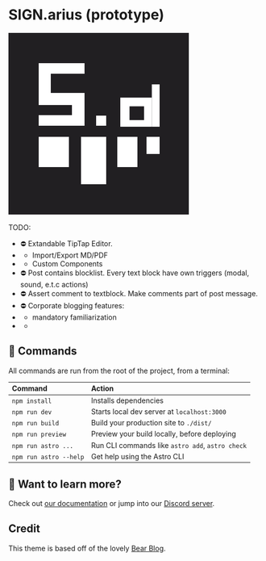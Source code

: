 # SIGN.arius (prototype)
![alt text](https://raw.githubusercontent.com/francyfox/signarius/88df411d09b96a691a051355652d86185384bc83/public/img/logo_mini.svg)


TODO:

- :no_entry: Extandable TipTap Editor.
- - Import/Export MD/PDF
- - Custom Components
- :no_entry: Post contains blocklist. Every text block have own triggers (modal, sound, e.t.c actions)
- :no_entry: Assert comment to textblock. Make comments part of post message.
- :no_entry: Corporate blogging features:
- - mandatory familiarization
- - 

## 🧞 Commands

All commands are run from the root of the project, from a terminal:

| Command                | Action                                           |
| :--------------------- | :----------------------------------------------- |
| `npm install`          | Installs dependencies                            |
| `npm run dev`          | Starts local dev server at `localhost:3000`      |
| `npm run build`        | Build your production site to `./dist/`          |
| `npm run preview`      | Preview your build locally, before deploying     |
| `npm run astro ...`    | Run CLI commands like `astro add`, `astro check` |
| `npm run astro --help` | Get help using the Astro CLI                     |

## 👀 Want to learn more?

Check out [our documentation](https://docs.astro.build) or jump into our [Discord server](https://astro.build/chat).

## Credit

This theme is based off of the lovely [Bear Blog](https://github.com/HermanMartinus/bearblog/).
